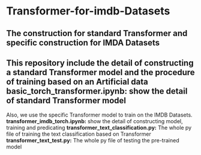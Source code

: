 # Transformer-for-imdb-Datasets
The construction for standard Transformer and specific construction for IMDA Datasets
---
This repository include the detail of constructing a standard Transformer model and the procedure of training based on an Artificial data   
**basic_torch_transformer.ipynb:** show the detail of standard Transformer model
---
Also, we use the specific Transformer model to train on the IMDB Datasets.
**transformer_imdb_torch.ipynb:** show the detail of constructing model, training and predicating
**transformer_text_classification.py:** The whole py file of training the text classification based on Transformer
**transformer_text_test.py:** The whole py file of testing the pre-trained model
